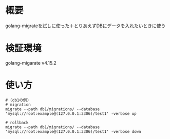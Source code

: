 # 概要
golang-migrateを試しに使った＋とりあえずDBにデータを入れたいときに使う

# 検証環境
golang-migarate v4.15.2

# 使い方

```
# (db1の例)
# migration
migrate --path db1/migrations/ --database 'mysql://root:example@(127.0.0.1:3306)/test1' -verbose up

# rollback
migrate --path db1/migrations/ --database 'mysql://root:example@(127.0.0.1:3306)/test1' -verbose down
```
